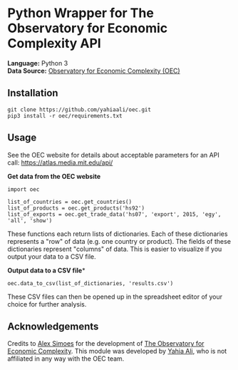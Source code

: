 # Python Wrapper for The Observatory for Economic Complexity API

**Language:** Python 3   
**Data Source:** [Observatory for Economic Complexity (OEC)](https://atlas.media.mit.edu/en/resources/data/)

## Installation
```
git clone https://github.com/yahiaali/oec.git
pip3 install -r oec/requirements.txt
```

## Usage
See the OEC website for details about acceptable parameters for an API call: https://atlas.media.mit.edu/api/

**Get data from the OEC website**
```
import oec

list_of_countries = oec.get_countries()
list_of_products = oec.get_products('hs92')
list_of_exports = oec.get_trade_data('hs07', 'export', 2015, 'egy', 'all', 'show')
```
These functions each return lists of dictionaries. Each of these dictionaries represents a "row" of data (e.g. one country or product). The fields of these dictionaries represent "columns" of data. This is easier to visualize if you output your data to a CSV file.

**Output data to a CSV file***
```
oec.data_to_csv(list_of_dictionaries, 'results.csv')
```
These CSV files can then be opened up in the spreadsheet editor of your choice for further analysis.

## Acknowledgements
Credits to [Alex Simoes](https://github.com/alexandersimoes) for the development of [The Observatory for Economic Complexity](https://atlas.media.mit.edu/en/). This module was developed by [Yahia Ali](https://github.com/yahiaali), who is not affiliated in any way with the OEC team.
